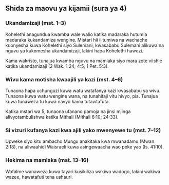 ## Shida za maovu ya kijamii (sura ya 4)

### Ukandamizaji (mst. 1–3)

Kohelethi anagundua kwamba wale walio katika madaraka hutumia madaraka kukandamiza wengine. Mistari hii ilitumiwa na wachache kuonyesha kuwa Kohelethi siyo Sulemani, kwasababu Sulemani alikuwa na nguvu ya kukomesha ukandamizaji, lakini hapa Kohelethi hawezi.

Kama wakristo, tunajua kwamba nguvu na mamlaka siyo mara zote viishie katika ukandamizaji (2 Wak. 1:24; 4:5; 1 Pet. 5:3).

### Wivu kama motisha kwaajili ya kazi (mst. 4–6)

Tunaona hapa uchunguzi kuwa watu watafanya kazi kwasababu ya wivu. Tunaona kuwa watu wengine wana, na tunahitaji vitu hivyo, pia. Tunajua kuwa tunaweza tu kuwa navyo kama tutavitafuta.

Katika mstari wa 5, tunaona ufanano pamoja na jinsi mjinga alivyotambulishwa katika Mithali (Mithali 6:10; 24:33).

### Si vizuri kufanya kazi kwa ajili yako mwenyewe tu (mst. 7–12)

Upweke siyo kitu ambacho Mungu anakitaka kwa mwanadamu (Mwan. 2:18), na aliwaahidi Waisraeli kuwa asingewaacha wao peke yao (Is. 41:10).

### Hekima na mamlaka (mst. 13–16)

Wafalme wanaweza kuwa tayari kusikiliza wakiwa wadogo, lakini wakiwa wazee, hawatafuti tena ushauri.

